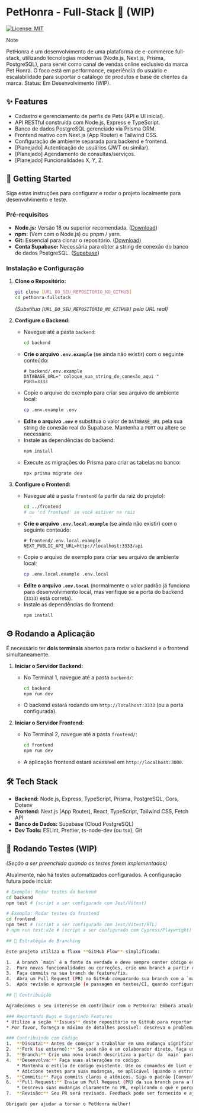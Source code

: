 # PetHonra - Full-Stack 🐾 (WIP)

[![License: MIT](https://img.shields.io/badge/License-MIT-yellow.svg)](https://opensource.org/licenses/MIT)
> [!NOTE]
> PetHonra é um desenvolvimento de uma plataforma de e-commerce full-stack, utilizando tecnologias modernas (Node.js, Next.js, Prisma, PostgreSQL), para servir como canal de vendas online exclusivo da marca Pet Honra. O foco está em performance, experiência do usuário e escalabilidade para suportar o catálogo de produtos e base de clientes da marca. Status: Em Desenvolvimento (WIP). 

## ✨ Features

* Cadastro e gerenciamento de perfis de Pets (API e UI inicial).
* API RESTful construída com Node.js, Express e TypeScript.
* Banco de dados PostgreSQL gerenciado via Prisma ORM.
* Frontend reativo com Next.js (App Router) e Tailwind CSS.
* Configuração de ambiente separada para backend e frontend.
* [Planejado] Autenticação de usuários (JWT ou similar).
* [Planejado] Agendamento de consultas/serviços.
* [Planejado] Funcionalidades X, Y, Z.

## 🚀 Getting Started

Siga estas instruções para configurar e rodar o projeto localmente para desenvolvimento e teste.

### Pré-requisitos

* **Node.js:** Versão 18 ou superior recomendada. ([Download](https://nodejs.org/))
* **npm:** (Vem com o Node.js) ou pnpm / yarn.
* **Git:** Essencial para clonar o repositório. ([Download](https://git-scm.com/))
* **Conta Supabase:** Necessária para obter a string de conexão do banco de dados PostgreSQL. ([Supabase](https://supabase.com/))

### Instalação e Configuração

1.  **Clone o Repositório:**
    ```bash
    git clone [URL_DO_SEU_REPOSITORIO_NO_GITHUB]
    cd pethonra-fullstack
    ```
    *(Substitua `[URL_DO_SEU_REPOSITORIO_NO_GITHUB]` pela URL real)*

2.  **Configure o Backend:**
    * Navegue até a pasta `backend`:
        ```bash
        cd backend
        ```
    * **Crie o arquivo `.env.example`** (se ainda não existir) com o seguinte conteúdo:
        ```dotenv
        # backend/.env.example
        DATABASE_URL=" coloque_sua_string_de_conexão_aqui "
        PORT=3333
        ```
    * Copie o arquivo de exemplo para criar seu arquivo de ambiente local:
        ```bash
        cp .env.example .env
        ```
    * **Edite o arquivo `.env`** e substitua o valor de `DATABASE_URL` pela sua string de conexão real do Supabase. Mantenha a `PORT` ou altere se necessário.
    * Instale as dependências do backend:
        ```bash
        npm install
        ```
    * Execute as migrações do Prisma para criar as tabelas no banco:
        ```bash
        npx prisma migrate dev
        ```

3.  **Configure o Frontend:**
    * Navegue até a pasta `frontend` (a partir da raiz do projeto):
        ```bash
        cd ../frontend
        # ou 'cd frontend' se você estiver na raiz
        ```
    * **Crie o arquivo `.env.local.example`** (se ainda não existir) com o seguinte conteúdo:
        ```dotenv
        # frontend/.env.local.example
        NEXT_PUBLIC_API_URL=http://localhost:3333/api
        ```
    * Copie o arquivo de exemplo para criar seu arquivo de ambiente local:
        ```bash
        cp .env.local.example .env.local
        ```
    * **Edite o arquivo `.env.local`** (normalmente o valor padrão já funciona para desenvolvimento local, mas verifique se a porta do backend (`3333`) está correta).
    * Instale as dependências do frontend:
        ```bash
        npm install
        ```

## ⚙️ Rodando a Aplicação

É necessário ter **dois terminais** abertos para rodar o backend e o frontend simultaneamente.

1.  **Iniciar o Servidor Backend:**
    * No Terminal 1, navegue até a pasta `backend/`:
        ```bash
        cd backend
        npm run dev
        ```
    * O backend estará rodando em `http://localhost:3333` (ou a porta configurada).

2.  **Iniciar o Servidor Frontend:**
    * No Terminal 2, navegue até a pasta `frontend/`:
        ```bash
        cd frontend
        npm run dev
        ```
    * A aplicação frontend estará acessível em `http://localhost:3000`.

## 🛠️ Tech Stack

* **Backend:** Node.js, Express, TypeScript, Prisma, PostgreSQL, Cors, Dotenv
* **Frontend:** Next.js (App Router), React, TypeScript, Tailwind CSS, Fetch API
* **Banco de Dados:** Supabase (Cloud PostgreSQL)
* **Dev Tools:** ESLint, Prettier, ts-node-dev (ou tsx), Git

## 🧪 Rodando Testes (WIP)

*(Seção a ser preenchida quando os testes forem implementados)*

Atualmente, não há testes automatizados configurados. A configuração futura pode incluir:

```bash
# Exemplo: Rodar testes do backend
cd backend
npm test # (script a ser configurado com Jest/Vitest)

# Exemplo: Rodar testes do frontend
cd frontend
npm test # (script a ser configurado com Jest/Vitest/RTL)
# npm run test:e2e # (script a ser configurado com Cypress/Playwright)

## 🌳 Estratégia de Branching

Este projeto utiliza o fluxo **GitHub Flow** simplificado:

1.  A branch `main` é a fonte da verdade e deve sempre conter código estável.
2.  Para novas funcionalidades ou correções, crie uma branch a partir da `main` (ex: `feat/nome-da-feature`, `fix/corrige-bug`).
3.  Faça commits na sua branch de feature/fix.
4.  Abra um Pull Request (PR) no GitHub comparando sua branch com a `main`.
5.  Após revisão e aprovação (e passagem em testes/CI, quando configurado), faça o merge do PR na `main`.

## 🤝 Contribuição

Agradecemos o seu interesse em contribuir com o PetHonra! Embora atualmente seja um projeto em desenvolvimento ativo, futuras contribuições são bem-vindas. Por favor, siga estas diretrizes:

### Reportando Bugs e Sugerindo Features
* Utilize a seção **Issues** deste repositório no GitHub para reportar qualquer bug encontrado ou para sugerir novas funcionalidades.
* Por favor, forneça o máximo de detalhes possível: descreva o problema, passos para reproduzi-lo (para bugs), e a justificativa da sua sugestão (para features).

### Contribuindo com Código
1.  **Discuta:** Antes de começar a trabalhar em uma mudança significativa (como uma nova feature ou refatoração grande), é recomendado abrir uma Issue para discutir a ideia primeiro.
2.  **Fork (se externo):** Se você não é um colaborador direto, faça um fork do repositório para sua conta GitHub.
3.  **Branch:** Crie uma nova branch descritiva a partir da `main` para sua feature ou correção (seguindo a Estratégia de Branching abaixo, ex: `git checkout -b feat/nome-da-feature`).
4.  **Desenvolva:** Faça suas alterações no código.
    * Mantenha o estilo de código existente. Use os comandos de lint e formatação (quando configurados): `npm run lint` e `npm run format` nas pastas `frontend` e `backend`.
    * Adicione testes para suas mudanças, se aplicável (quando a estrutura de testes estiver pronta).
5.  **Commits:** Faça commits claros e atômicos. Siga o padrão [Conventional Commits](https://www.conventionalcommits.org/) para as mensagens (ex: `feat: Add user login functionality`).
6.  **Pull Request:** Envie um Pull Request (PR) da sua branch para a branch `main` do repositório original (`SeuUsuario/pethonra-fullstack`).
    * Descreva suas mudanças claramente no PR, explicando o quê e porquê. Se o PR resolve uma Issue existente, mencione-a (ex: `Closes #123`).
7.  **Revisão:** Seu PR será revisado. Feedback pode ser fornecido e ajustes podem ser solicitados antes do merge ser aprovado e realizado.

Obrigado por ajudar a tornar o PetHonra melhor!

